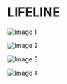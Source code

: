 # LIFELINE

![Image 1](https://github.com/PrateekshaTiwari/Local_Blood_Bank/tree/main/screenshots/main.png)  

![Image 2](https://github.com/PrateekshaTiwari/Local_Blood_Bank/tree/main/screenshots/search.png)  

![Image 3](https://github.com/PrateekshaTiwari/Local_Blood_Bank/tree/main/screenshots/article.png) 

![Image 4](https://github.com/PrateekshaTiwari/Local_Blood_Bank/tree/main/screenshots/form.png)  


